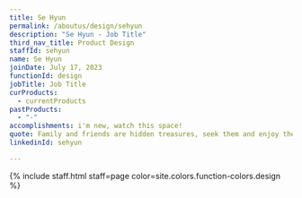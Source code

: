 ```yaml
---
title: Se Hyun
permalink: /aboutus/design/sehyun
description: "Se Hyun - Job Title"
third_nav_title: Product Design
staffId: sehyun
name: Se Hyun
joinDate: July 17, 2023
functionId: design
jobTitle: Job Title
curProducts:
  - currentProducts
pastProducts:
  - "-"
accomplishments: i'm new, watch this space!
quote: Family and friends are hidden treasures, seek them and enjoy their riches.
linkedinId: sehyun

---
```


{% include staff.html staff=page color=site.colors.function-colors.design %}
